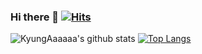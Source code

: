 
### Hi there 👋 [![Hits](https://hits.seeyoufarm.com/api/count/incr/badge.svg?url=https%3A%2F%2Fgithub.com%2FKyungAaaaaa&count_bg=%23929292&title_bg=%23FF2A62&icon=&icon_color=%23E7E7E7&title=hits&edge_flat=false)](https://hits.seeyoufarm.com)

![KyungAaaaaa's github stats](https://github-readme-stats.vercel.app/api?username=KyungAaaaaa&theme=vue&show_icons=true)
[![Top Langs](https://github-readme-stats.vercel.app/api/top-langs/?username=KyungAaaaaa&theme=vue&layout=compact&exclude_repo=github-readme-stats,KyungAaaaaa.github.io)](https://github.com/anuraghazra/github-readme-stats)
<!--
**KyungAaaaaa/KyungAaaaaa** is a ✨ _special_ ✨ repository because its `README.md` (this file) appears on your GitHub profile.

Here are some ideas to get you started:

- 🔭 I’m currently working on ...
- 🌱 I’m currently learning ...
- 👯 I’m looking to collaborate on ...
- 🤔 I’m looking for help with ...
- 💬 Ask me about ...
- 📫 How to reach me: ...
- 😄 Pronouns: ...
- ⚡ Fun fact: ...
-->

